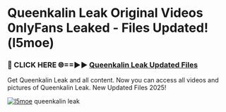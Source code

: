 # Queenkalin Leak Original Videos 0nlyFans Leaked - Files Updated! (l5moe)

<h3>🔴 CLICK HERE 🌐==►► <a href="https://tinyurl.com/ms9xzufz" rel="nofollow">Queenkalin Leak Updated Files</a></h3>

Get Queenkalin Leak and all content. Now you can access all videos and pictures of Queenkalin Leak. New Updated Files 2025!

[![l5moe](https://i.imgur.com/PQ7UWWw.gif)](https://tinyurl.com/ms9xzufz)
queenkalin leak